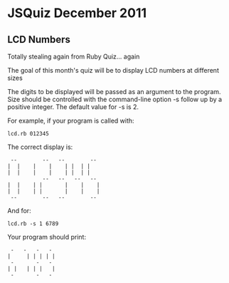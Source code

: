 # JSQuiz December 2011
## LCD Numbers
Totally stealing again from Ruby Quiz... again

The goal of this month's quiz will be to display LCD numbers at different sizes

The digits to be displayed will be passed as an argument to the program.  
Size should be controlled with the command-line option -s follow up by a positive integer. The default value for -s is 2.

For example, if your program is called with:

    lcd.rb 012345

The correct display is:

     --        --   --        -- 
    |  |    |    |    | |  | |   
    |  |    |    |    | |  | |   
               --   --   --   -- 
    |  |    | |       |    |    |
    |  |    | |       |    |    |
     --        --   --        -- 

And for:

    lcd.rb -s 1 6789

Your program should print:

     -   -   -   - 
    |     | | | | |
     -       -   - 
    | |   | | |   |
     -       -   - 
